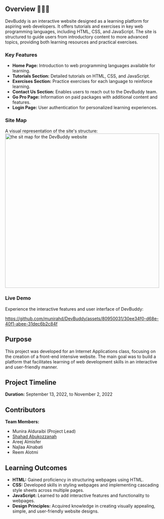 ## Overview 👩🏽‍💻
DevBuddy is an interactive website designed as a learning platform for aspiring web developers. It offers tutorials and exercises in key web programming languages, including HTML, CSS, and JavaScript. The site is structured to guide users from introductory content to more advanced topics, providing both learning resources and practical exercises.

### Key Features
- **Home Page:** Introduction to web programming languages available for learning.
- **Tutorials Section:** Detailed tutorials on HTML, CSS, and JavaScript.
- **Exercises Section:** Practice exercises for each language to reinforce learning.
- **Contact Us Section:** Enables users to reach out to the DevBuddy team.
- **Go Pro Page:** Information on paid packages with additional content and features.
- **Login Page:** User authentication for personalized learning experiences.

### Site Map
A visual representation of the site's structure:
<img width="500" hight="500" alt="the sit map for the DevBuddy website" src="https://user-images.githubusercontent.com/80950031/209173070-f74e7809-ff73-48e9-b216-081e69ef95d2.png">

### Live Demo
Experience the interactive features and user interface of DevBuddy:



https://github.com/munirahd/DevBuddy/assets/80950031/30ee34f0-d68e-40f1-abee-31dec6b2c84f


## Purpose
This project was developed for an Internet Applications class, focusing on the creation of a front-end intensive website. The main goal was to build a platform that facilitates learning of web development skills in an interactive and user-friendly manner.

## Project Timeline
**Duration:** September 13, 2022, to November 2, 2022

## Contributors
**Team Members:**
- Munira Alduraibi (Project Lead)
- [Shahad Abukozzanah](https://www.linkedin.com/in/shahad-mohammed-2817b0217)
- Areej Almisfer
- Najlaa Alnabati
- Reem Alotmi

## Learning Outcomes
- **HTML:** Gained proficiency in structuring webpages using HTML.
- **CSS:** Developed skills in styling webpages and implementing cascading style sheets across multiple pages.
- **JavaScript:** Learned to add interactive features and functionality to webpages.
- **Design Principles:** Acquired knowledge in creating visually appealing, simple, and user-friendly website designs.
